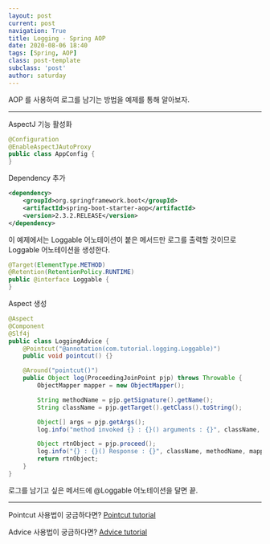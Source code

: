 ```yaml
---
layout: post
current: post
navigation: True
title: Logging - Spring AOP
date: 2020-08-06 18:40
tags: [Spring, AOP]
class: post-template
subclass: 'post'
author: saturday
---
```


AOP 를 사용하여 로그를 남기는 방법을 예제를 통해 알아보자.

---

AspectJ 기능 활성화
```java
@Configuration
@EnableAspectJAutoProxy
public class AppConfig {
}
```

Dependency 추가
```xml
<dependency>
    <groupId>org.springframework.boot</groupId>
    <artifactId>spring-boot-starter-aop</artifactId>
    <version>2.3.2.RELEASE</version>
</dependency>
```

이 예제에서는 Loggable 어노테이션이 붙은 메서드만 로그를 출력할 것이므로
Loggable 어노테이션을 생성한다.
```java
@Target(ElementType.METHOD)
@Retention(RetentionPolicy.RUNTIME)
public @interface Loggable {
}
```

Aspect 생성
```java
@Aspect
@Component
@Slf4j
public class LoggingAdvice {
    @Pointcut("@annotation(com.tutorial.logging.Loggable)")
    public void pointcut() {}

    @Around("pointcut()")
    public Object log(ProceedingJoinPoint pjp) throws Throwable {
        ObjectMapper mapper = new ObjectMapper();

        String methodName = pjp.getSignature().getName();
        String className = pjp.getTarget().getClass().toString();

        Object[] args = pjp.getArgs();
        log.info("method invoked {} : {}() arguments : {}", className, methodName, mapper.writeValueAsString(args));

        Object rtnObject = pjp.proceed();
        log.info("{} : {}() Response : {}", className, methodName, mapper.writeValueAsString(rtnObject));
        return rtnObject;
    }
}
```

로그를 남기고 싶은 메서드에 @Loggable 어노테이션을 달면 끝.

---

Pointcut 사용법이 궁금하다면?
[Pointcut tutorial](https://www.baeldung.com/spring-aop-pointcut-tutorial)

Advice 사용법이 궁금하다면?
[Advice tutorial](https://www.baeldung.com/spring-aop-advice-tutorial)

